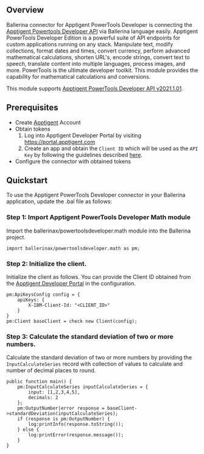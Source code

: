 ## Overview

Ballerina connector for Apptigent PowerTools Developer is connecting the [Apptigent Powertools Developer API](https://portal.apptigent.com/node/612) via Ballerina language easily. Apptigent PowerTools Developer Edition is a powerful suite of API endpoints for custom applications running on any stack. Manipulate text, modify collections, format dates and times, convert currency, perform advanced mathematical calculations, shorten URL's, encode strings, convert text to speech, translate content into multiple languages, process images, and more. PowerTools is the ultimate developer toolkit. This module provides the capability for mathematical calculations and conversions.

This module supports [Apptigent PowerTools Developer API v2021.1.01](https://portal.apptigent.com/node/612).

## Prerequisites

* Create [Apptigent](https://portal.apptigent.com/user/register) Account
* Obtain tokens
    1. Log into Apptigent Developer Portal by visiting https://portal.apptigent.com
    2. Create an app and obtain the `Client ID` which will be used as the `API Key` by following the guidelines described [here]((https://portal.apptigent.com/start)).
* Configure the connector with obtained tokens
 
## Quickstart

To use the Apptigent PowerTools Developer connector in your Ballerina application, update the .bal file as follows:

### Step 1: Import Apptigent PowerTools Developer Math module
Import the ballerinax/powertoolsdeveloper.math module into the Ballerina project.
```ballerina
import ballerinax/powertoolsdeveloper.math as pm;
```
### Step 2: Initialize the client.
Initialize the client as follows. You can provide the Client ID obtained from the [Apptigent Developer Portal](https://portal.apptigent.com) in the configuration.
```ballerina
pm:ApiKeysConfig config = {
    apiKeys: {
        X-IBM-Client-Id: "<CLIENT_ID>"
    }
}
pm:Client baseClient = check new Client(config);
```
### Step 3: Calculate the standard deviation of two or more numbers.
Calculate the standard deviation of two or more numbers by providing the `InputCalculateSeries` record with collection of values to calculate and number of decimal places to round.

```ballerina
public function main() {
    pm:InputCalculateSeries inputCalculateSeries = {
        input: [1,2,3,4,5],
        decimals: 2
    };
    pm:OutputNumber|error response = baseClient->standardDeviation(inputCalculateSeries);
    if (response is pm:OutputNumber) {
        log:printInfo(response.toString());
    } else {
        log:printError(response.message());
    }
}
``` 

